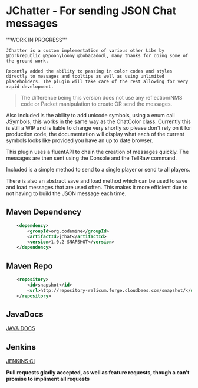 JChatter - For sending JSON Chat messages
============================================

'''WORK IN PROGRESS'''

``JChatter is a custom implementation of various other Libs by @dorkrepublic @Spoonyloony @bobacadodl, many thanks for doing some of the ground work.`` 


`Recently added the ability to passing in color codes and styles directly to messages and tooltips as well as using unlimited placeholders. The plugin
will take care of the rest allowing for very rapid development.`


<blockquote>
The difference being this version does not use any reflection/NMS code or Packet manipulation to create OR send the messages.
</blockquote>


Also included is the ability to add unicode symbols, using a enum call JSymbols, this works in the same way as the ChatColor class. Currently this is
still a WIP and is liable to change very shortly so please don't rely on it for production code, the documentation will display what each of the current symbols looks
like provided you have an up to date browser.

This plugin uses a fluentAPI to chain the creation of messages quickly. The messages are then sent using the Console and the TellRaw command.

Included is a simple method to send to a single player or send to all players.

There is also an abstract save and load method which can be used to save and load messages that are used often. This makes it more efficient due to not having to build the JSON message each time.

Maven Dependency
----

```XML
    <dependency>
        <groupId>org.codemine</groupId>
        <artifactId>jchat</artifactId>
        <version>1.0.2-SNAPSHOT</version>
    </dependency>
```

Maven Repo
----

```XML
    <repository>
        <id>snapshot</id>
        <url>http://repository-relicum.forge.cloudbees.com/snapshot/</url>
    </repository>
```

JavaDocs
---
[JAVA DOCS](https://relicum.ci.cloudbees.com/job/JChatter/javadoc/)

Jenkins
---
[JENKINS CI](https://relicum.ci.cloudbees.com/job/JChatter/)

**Pull requests gladly accepted, as well as feature requests, though a can't promise to impliment all requests**

  
